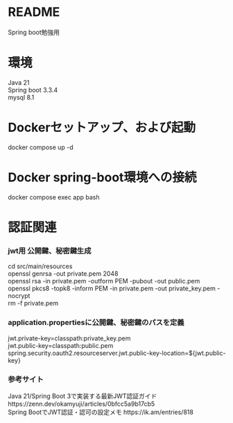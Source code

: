 # README
Spring boot勉強用

# 環境
Java 21<br/>
Spring boot 3.3.4<br/>
mysql 8.1<br/>

# Dockerセットアップ、および起動
docker compose up -d

# Docker spring-boot環境への接続
docker compose exec app bash

# 認証関連
<h3>jwt用 公開鍵、秘密鍵生成</h3>
cd src/main/resources<br/>
openssl genrsa -out private.pem 2048<br/>
openssl rsa -in private.pem -outform PEM -pubout -out public.pem<br/>
openssl pkcs8 -topk8 -inform PEM -in private.pem -out private_key.pem -nocrypt<br/>
rm -f private.pem

<h3>application.propertiesに公開鍵、秘密鍵のパスを定義</h3>
jwt.private-key=classpath:private_key.pem<br/>
jwt.public-key=classpath:public.pem<br/>
spring.security.oauth2.resourceserver.jwt.public-key-location=${jwt.public-key}<br/>

<h3>参考サイト</h3>
Java 21/Spring Boot 3で実装する最新JWT認証ガイド https://zenn.dev/okamyuji/articles/0bfcc5a9b17cb5<br/>
Spring BootでJWT認証・認可の設定メモ https://ik.am/entries/818
